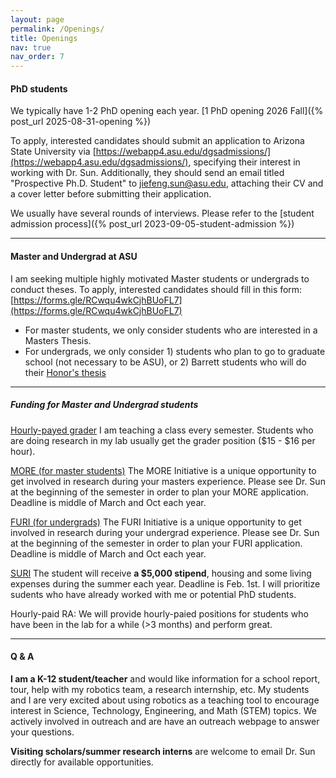```yaml
---
layout: page
permalink: /Openings/
title: Openings
nav: true
nav_order: 7
---
```

<!-- Welcome!

We acknowledge that maintaining an __inclusive environment__ requires ongoing and active effort, and we are dedicated to continually learning and improving our support for diversity and inclusion. We value the experiences and perspectives of all members of our community and believe that a diverse and inclusive culture is crucial for fostering excellence in research and achieving our goals

--- -->


#### PhD students

We typically have 1-2 PhD opening each year.  [1 PhD opening 2026 Fall]({% post_url 2025-08-31-opening %})

To apply, interested candidates should submit an application to Arizona State University via [https://webapp4.asu.edu/dgsadmissions/](https://webapp4.asu.edu/dgsadmissions/), specifying their interest in working with Dr. Sun. Additionally, they should send an email titled "Prospective Ph.D. Student" to jiefeng.sun@asu.edu, attaching their CV and a cover letter before submitting their application.

We usually have several rounds of interviews. Please refer to the [student admission process]({% post_url 2023-09-05-student-admission %})


---

#### Master and Undergrad at ASU

I am seeking multiple highly motivated Master students or undergrads to conduct theses.  To apply, interested candidates should fill in this form: [https://forms.gle/RCwqu4wkCjhBUoFL7](https://forms.gle/RCwqu4wkCjhBUoFL7)

- For master students, we only consider students who are interested in a Masters Thesis.
- For undergrads, we only consider 1) students who plan to go to graduate school (not necessary to be ASU), or 2) Barrett students who will do their [Honor's thesis](https://barretthonors.asu.edu/academics/thesis-and-creative-project/)


---

##### Funding for Master and Undergrad students

[Hourly-payed grader](https://english.asu.edu/admission/graduate-admission/teaching-assistantships/gradership)
I am teaching a class every semester. Students who are doing research in my lab usually get the grader position ($15 - $16 per hour). 

[MORE (for master students)](https://students.engineering.asu.edu/graduate/research/more/)
The MORE Initiative is a unique opportunity to get involved in research during your masters experience. Please see Dr. Sun at the beginning of the semester in order to plan your MORE application. Deadline is middle of March and Oct each year. 

[FURI (for undergrads)](https://students.engineering.asu.edu/furi/)
The FURI Initiative is a unique opportunity to get involved in research during your undergrad experience. Please see Dr. Sun at the beginning of the semester in order to plan your FURI application. Deadline is middle of March and Oct each year. 

[SURI](https://students.engineering.asu.edu/graduate/research/suri/)
The student will receive **a $5,000 stipend**, housing and some living expenses during the summer each year. Deadline is Feb. 1st. I will  prioritize sudents who have already worked with me or potential PhD students. 

Hourly-paid RA: We will provide hourly-paied positions for students who have been in the lab for a while (>3 months) and perform great. 

---



#### Q & A

 __I am a K-12 student/teacher__ and would like information for a school report, tour, help with my robotics team, a research internship, etc. My students and I are very excited about using robotics as a teaching tool to encourage interest in Science, Technology, Engineering, and Math (STEM) topics. We actively involved in outreach and are have an outreach webpage to answer your questions.


__Visiting scholars/summer research interns__ are welcome to email Dr. Sun directly for available opportunities.